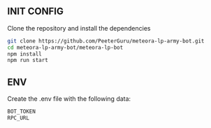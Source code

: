 ## INIT CONFIG

Clone the repository and install the dependencies

```bash
git clone https://github.com/PeeterGuru/meteora-lp-army-bot.git
cd meteora-lp-army-bot/meteora-lp-bot
npm install
npm run start
```

## ENV

Create the .env file with the following data:

```bash
BOT_TOKEN
RPC_URL
```
